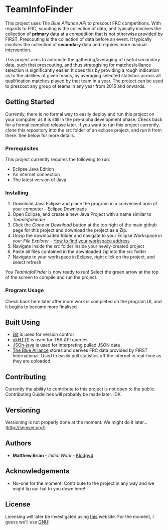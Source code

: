 # TeamInfoFinder
This project uses *The Blue Alliance API* to prescout FRC competitions. With regards to FRC, scouting is the collection of data, and typically involves the collection of **primary** data at a competition that is not otherwise provided by FIRST. Prescouting is the collection of data before an event. It typically involves the collection of **secondary** data and requires more manual intervention.

This project aims to automate the gathering/averaging of useful secondary data, such that prescouting, and thus strategising for matches/alliance selection is significantly easier. It does this by providing a rough indication as to the abilities of given teams, by averaging selected statistics across all qualification matches played by that team in a year. The project can be used to prescout any group of teams in any year from 2015 and onwards.

## Getting Started
Currently, there is no formal way to easily deploy and run this project on your computer, as it is still in the pre-alpha development phase. Check back for a formal compiled release later. If you want to run this project currently, clone this repository into the src folder of an eclipse project, and run it from there. See below for more details.

### Prerequisites
This project currently requires the following to run:

* Eclipse Java Edition
* An internet connection
* The latest version of Java

### Installing
1. Download Java Eclipse and place the program in a convenient area of your computer - 
[Eclipse Downloads](http://www.eclipse.org/downloads/eclipse-packages/)
2. Open Eclipse, and create a new Java Project with a name similar to *TeamInfoFinder*
3. Click the *Clone or Download* button at the top right of the main github page for this project and download the project as a Zip.
4. Unzip the downloaded folder and navigate to your Eclipse Workspace in your *File Explorer* - [How to find your workspace address](https://viralpatel.net/blogs/get-eclipse-current-workspace-path/)
5. Navigate inside the *src* folder inside your newly-created project
6. Paste all files contained in the downloaded zip into the *src* folder
7. Navigate to your workspace in Eclipse, right click on the project, and select refresh

You *TeamInfoFinder* is now ready to run! Select the green arrow at the top of the screen to compile and run the project.

### Program Usage
Check back here later after more work is completed on the program UI, and it begins to become more finalised

## Built Using
* [Git](https://git-scm.com/about) is used for version control
* [okHTTP](https://github.com/square/okhttp) is used for TBA API queries
* [JSOn-java](https://github.com/stleary/JSON-java) is used for interpreting pulled JSON data
* [The Blue Alliance](https://www.thebluealliance.com/apidocs/v3) stores and derives FRC data provided by FIRST International. Used to easily pull statistics off the internet in real-time as they are uploaded.

## Contributing
Currently the ability to contribute to this project is not open to the public. Contributing Guidelines will probably be made later. IDK.

## Versioning
Versioning is not properly done at the moment. We might do it later... (http://semver.org/)

## Authors
* **Matthew Brian** - *Initial Work* - [Kludgy4](https://github.com/Kludgy4)

## Acknowledgements
* No-one for the moment. Contribute to the project in any way and we might tip our hat to you down here!

## License
Licensing will later be investigated using [this](https://termsfeed.com/blog/license-software/) website. For the moment, I guess we'll use [GNU](https://www.gnu.org/licenses/gpl-3.0.en.html)!
